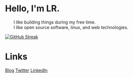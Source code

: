 # Hello, I'm LR. 

  I like building things during my free time.  
  I like open source software, linux, and web technologies.
   
[![GitHub Streak](https://github-readme-streak-stats.herokuapp.com?user=laureanray&theme=ayu-light&hide_border=true)](https://git.io/streak-stats0)
# Links
[Blog](https://lr.hashnode.dev)
[Twitter](https://twitter.com/laureanray)
[LinkedIn](https://linkedin.com/in/laureanray)
